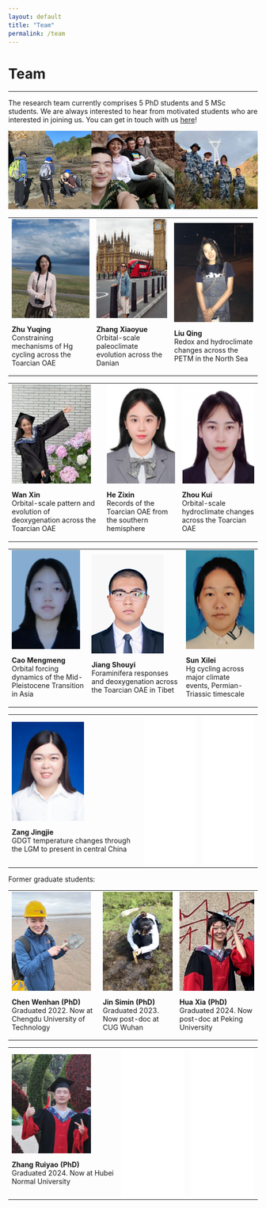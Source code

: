 ```yaml
---
layout: default
title: "Team"
permalink: /team
---
```

<!-- Google tag (gtag.js) -->
<script async src="https://www.googletagmanager.com/gtag/js?id=G-1KXMJR6E0L"></script>
<script>
  window.dataLayer = window.dataLayer || [];
  function gtag(){dataLayer.push(arguments);}
  gtag('js', new Date());

  gtag('config', 'G-1KXMJR6E0L');
</script>
# Team
* * *
The research team currently comprises 5 PhD students and 5 MSc students. We are always interested to hear from motivated students who are interested in joining us. You can get in touch with us [here](mailto:davidkemp@cug.edu.cn)!

<img src="/images/teamfieldwork.png" alt="Team fieldwork">

<table>
    <tr>
        <td>
            <img src="/images/zhuyuqing_pic.jpg" alt="Zhu Yuqing" height="200" align="top">
            <p><b>Zhu Yuqing</b><br>Constraining mechanisms of Hg cycling across the Toarcian OAE</p>
        </td>
        <td>
            <img src="/images/zhangxiaoyue_pic.jpg" alt="Zhang Xiaoyue" height="200" align="top">
            <p><b>Zhang Xiaoyue</b><br>Orbital-scale paleoclimate evolution across the Danian</p>
        </td>
        <td>
            <img src="/images/liuqing_pic.jpg" alt="Liu Qing" height="200" align="top">
            <p><b>Liu Qing</b><br>Redox and hydroclimate changes across the PETM in the North Sea</p>
        </td>
    </tr>
</table>
<table>
    <tr>
        <td>
            <img src="/images/wanxin_pic.jpg" alt="Wan Xin" height="200" align="top">
            <p><b>Wan Xin</b><br>Orbital-scale pattern and evolution of deoxygenation across the Toarcian OAE</p>
        </td>
        <td>
            <img src="/images/hezixin.png" alt="He Zixin" height="200" align="top">
            <p><b>He Zixin</b><br>Records of the Toarcian OAE from the southern hemisphere</p>
        </td>
        <td>
            <img src="/images/zhoukui.png" alt="Zhou Kui" height="200" align="top">
            <p><b>Zhou Kui</b><br>Orbital-scale hydroclimate changes across the Toarcian OAE</p>
        </td>
    </tr>
</table>
<table>
    <tr>
        <td>
            <img src="/images/caomengmeng.png" alt="Cao Mengmeng" height="200" align="top">
            <p><b>Cao Mengmeng</b><br>Orbital forcing dynamics of the Mid-Pleistocene Transition in Asia</p>
        </td>
        <td>
            <img src="/images/jiangshouyi.png" alt="Jiang Shouyi" height="200" align="top">
            <p><b>Jiang Shouyi</b><br>Foraminifera responses and deoxygenation across the Toarcian OAE in Tibet</p>
        </td>
        <td>
            <img src="/images/sunxilei.png" alt="Sun Xilei" height="200" align="top">
            <p><b>Sun Xilei</b><br>Hg cycling across major climate events, Permian-Triassic timescale</p>
        </td>
    </tr>
</table>
<table>
    <tr>
        <td>
            <img src="/images/zangjingjie.png" alt="Zang Jingie" height="200" align="top">
            <p><b>Zang Jingjie</b><br>GDGT temperature changes through the LGM to present in central China</p>
        </td>
        <td>
            <img src="/images/blank_pic.jpg" height="300" align="bottom">
        </td>
        <td>
            <img src="/images/blank_pic.jpg" height="300" align="bottom">
        </td>
    </tr>
</table>

Former graduate students:

<table>
    <tr>
        <td>
            <img src="/images/chenwenhan_pic.jpg" alt="Chen Wenhan" height="200" align="top">
            <p><b>Chen Wenhan (PhD)</b><br>Graduated 2022. Now at Chengdu University of Technology</p>
        </td>
        <td>
            <img src="/images/jinsimin_pic.jpg" alt="Jin Simin" height="200" align="top">
            <p><b>Jin Simin (PhD)</b><br>Graduated 2023. Now post-doc at CUG Wuhan</p>
        </td>
        <td>
            <img src="/images/huaxia_pic.jpg" alt="Hua Xia" height="200" align="top">
            <p><b>Hua Xia (PhD)</b><br>Graduated 2024. Now post-doc at Peking University</p>
        </td>
    </tr>
</table>
<table>
    <tr>
        <td>
            <img src="/images/zhangruiyao_pic.jpg" alt="Zhang Ruiyao" height="200" align="top">
            <p><b>Zhang Ruiyao (PhD)</b><br>Graduated 2024. Now at Hubei Normal University</p>
        </td>
        <td>
            <img src="/images/blank_pic.jpg" height="300" align="center">
        </td>
        <td>
            <img src="/images/blank_pic.jpg" height="300" align="center">
        </td>
    </tr>
</table>

